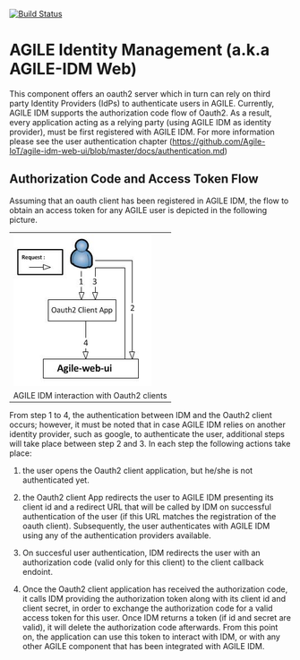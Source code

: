 [![Build Status](https://travis-ci.org/Agile-IoT/agile-IDM.svg?branch=master)](https://travis-ci.org/Agile-IoT/agile-IDM)

# AGILE Identity Management (a.k.a AGILE-IDM Web)

This component offers an oauth2 server which in turn can rely on third party Identity Providers (IdPs) to authenticate users in AGILE.
Currently, AGILE IDM supports the authorization code flow of Oauth2.
As a result, every application acting as a relying party (using AGILE IDM as identity provider), must be first registered with AGILE IDM. For more information please see the user authentication chapter (https://github.com/Agile-IoT/agile-idm-web-ui/blob/master/docs/authentication.md)


## Authorization Code and Access Token Flow

Assuming that an oauth client has been registered in AGILE IDM, the flow to obtain an access token for any AGILE user is depicted in the following picture.
<table align="center">
	<tr>
		<td><img src="docs/images/idm-oauth2-client.jpg" /></td>
	</tr>
	<tr align="center">
		<td>
			AGILE IDM interaction with Oauth2 clients
		</td>
	</tr>
</table>
From step 1 to 4, the authentication between IDM and the Oauth2 client occurs; however, it must be noted that in case AGILE IDM relies on another identity provider, such as google, to authenticate the user, additional steps will take place between step 2 and 3. In each step the following actions take place:

1. the user opens the Oauth2 client application, but he/she is not authenticated yet. 

2. the Oauth2 client App redirects the user to AGILE IDM presenting its client id and a redirect URL that will be called by IDM on successful authentication of the user (if this URL matches the registration of the oauth client). Subsequently, the user authenticates with AGILE IDM using any of the authentication providers available.

3. On succesful user authentication, IDM redirects the user with an authorization code (valid only for this client) to the client callback endoint.

4. Once the Oauth2 client application has received the authorization code, it calls IDM providing the authorization token along with its client id and client secret, in order to exchange the authorization code for a valid access token for this user. Once IDM returns a token (if id and secret are valid), it will delete the authorization code afterwards. From this point on, the application can use this token to interact with IDM, or with any other AGILE component that has been integrated with AGILE IDM.
